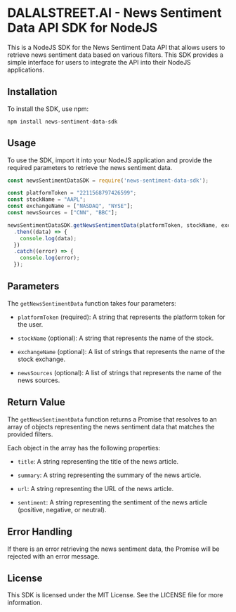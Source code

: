 # DALALSTREET.AI - News Sentiment Data API SDK for NodeJS

This is a NodeJS SDK for the News Sentiment Data API that allows users to retrieve news sentiment data based on various filters. This SDK provides a simple interface for users to integrate the API into their NodeJS applications.

## Installation

To install the SDK, use npm:

```
npm install news-sentiment-data-sdk
```

## Usage

To use the SDK, import it into your NodeJS application and provide the required parameters to retrieve the news sentiment data.

```javascript
const newsSentimentDataSDK = require('news-sentiment-data-sdk');

const platformToken = "2211568797426599";
const stockName = "AAPL";
const exchangeName = ["NASDAQ", "NYSE"];
const newsSources = ["CNN", "BBC"];

newsSentimentDataSDK.getNewsSentimentData(platformToken, stockName, exchangeName, newsSources)
  .then((data) => {
    console.log(data);
  })
  .catch((error) => {
    console.log(error);
  });
```

## Parameters

The `getNewsSentimentData` function takes four parameters:

- `platformToken` (required): A string that represents the platform token for the user.

- `stockName` (optional): A string that represents the name of the stock.

- `exchangeName` (optional): A list of strings that represents the name of the stock exchange.

- `newsSources` (optional): A list of strings that represents the name of the news sources.

## Return Value

The `getNewsSentimentData` function returns a Promise that resolves to an array of objects representing the news sentiment data that matches the provided filters.

Each object in the array has the following properties:

- `title`: A string representing the title of the news article.

- `summary`: A string representing the summary of the news article.

- `url`: A string representing the URL of the news article.

- `sentiment`: A string representing the sentiment of the news article (positive, negative, or neutral).

## Error Handling

If there is an error retrieving the news sentiment data, the Promise will be rejected with an error message.

## License

This SDK is licensed under the MIT License. See the LICENSE file for more information.